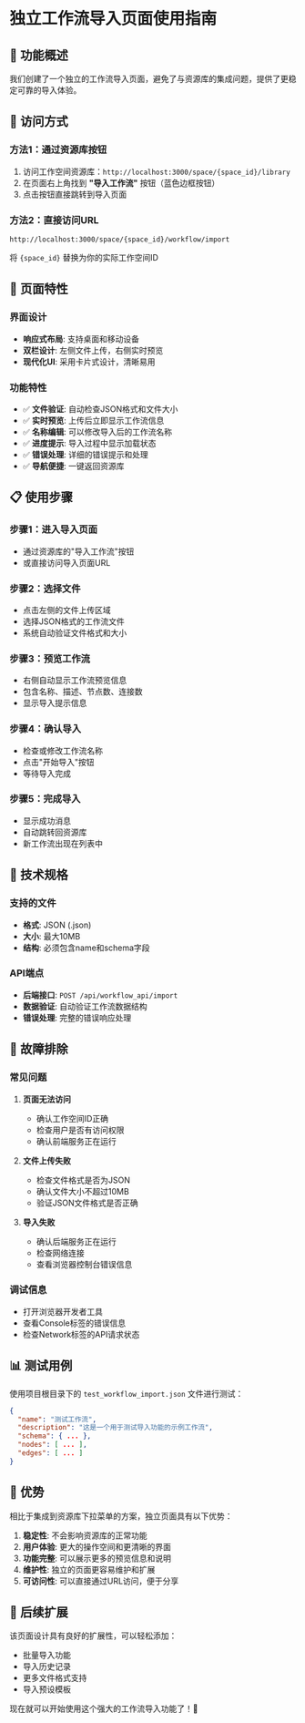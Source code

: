 # 独立工作流导入页面使用指南

## 🎯 功能概述

我们创建了一个独立的工作流导入页面，避免了与资源库的集成问题，提供了更稳定可靠的导入体验。

## 🚀 访问方式

### 方法1：通过资源库按钮
1. 访问工作空间资源库：`http://localhost:3000/space/{space_id}/library`
2. 在页面右上角找到 **"导入工作流"** 按钮（蓝色边框按钮）
3. 点击按钮直接跳转到导入页面

### 方法2：直接访问URL
```
http://localhost:3000/space/{space_id}/workflow/import
```
将 `{space_id}` 替换为你的实际工作空间ID

## 🎨 页面特性

### 界面设计
- **响应式布局**: 支持桌面和移动设备
- **双栏设计**: 左侧文件上传，右侧实时预览
- **现代化UI**: 采用卡片式设计，清晰易用

### 功能特性
- ✅ **文件验证**: 自动检查JSON格式和文件大小
- ✅ **实时预览**: 上传后立即显示工作流信息
- ✅ **名称编辑**: 可以修改导入后的工作流名称
- ✅ **进度提示**: 导入过程中显示加载状态
- ✅ **错误处理**: 详细的错误提示和处理
- ✅ **导航便捷**: 一键返回资源库

## 📋 使用步骤

### 步骤1：进入导入页面
- 通过资源库的"导入工作流"按钮
- 或直接访问导入页面URL

### 步骤2：选择文件
- 点击左侧的文件上传区域
- 选择JSON格式的工作流文件
- 系统自动验证文件格式和大小

### 步骤3：预览工作流
- 右侧自动显示工作流预览信息
- 包含名称、描述、节点数、连接数
- 显示导入提示信息

### 步骤4：确认导入
- 检查或修改工作流名称
- 点击"开始导入"按钮
- 等待导入完成

### 步骤5：完成导入
- 显示成功消息
- 自动跳转回资源库
- 新工作流出现在列表中

## 🔧 技术规格

### 支持的文件
- **格式**: JSON (.json)
- **大小**: 最大10MB
- **结构**: 必须包含name和schema字段

### API端点
- **后端接口**: `POST /api/workflow_api/import`
- **数据验证**: 自动验证工作流数据结构
- **错误处理**: 完整的错误响应处理

## 🐛 故障排除

### 常见问题

1. **页面无法访问**
   - 确认工作空间ID正确
   - 检查用户是否有访问权限
   - 确认前端服务正在运行

2. **文件上传失败**
   - 检查文件格式是否为JSON
   - 确认文件大小不超过10MB
   - 验证JSON文件格式是否正确

3. **导入失败**
   - 确认后端服务正在运行
   - 检查网络连接
   - 查看浏览器控制台错误信息

### 调试信息
- 打开浏览器开发者工具
- 查看Console标签的错误信息
- 检查Network标签的API请求状态

## 📊 测试用例

使用项目根目录下的 `test_workflow_import.json` 文件进行测试：

```json
{
  "name": "测试工作流",
  "description": "这是一个用于测试导入功能的示例工作流",
  "schema": { ... },
  "nodes": [ ... ],
  "edges": [ ... ]
}
```

## 🎉 优势

相比于集成到资源库下拉菜单的方案，独立页面具有以下优势：

1. **稳定性**: 不会影响资源库的正常功能
2. **用户体验**: 更大的操作空间和更清晰的界面
3. **功能完整**: 可以展示更多的预览信息和说明
4. **维护性**: 独立的页面更容易维护和扩展
5. **可访问性**: 可以直接通过URL访问，便于分享

## 🔄 后续扩展

该页面设计具有良好的扩展性，可以轻松添加：
- 批量导入功能
- 导入历史记录
- 更多文件格式支持
- 导入预设模板

现在就可以开始使用这个强大的工作流导入功能了！🚀